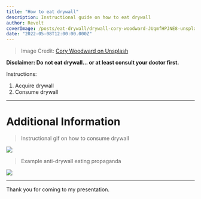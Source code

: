 ```yaml
---
title: "How to eat drywall"
description: Instructional guide on how to eat drywall
author: Revolt
coverImage: /posts/eat-drywall/drywall-cory-woodward-JUqmfHPJNE8-unsplash.jpg
date: "2022-05-08T12:00:00.000Z"
---
```


> Image Credit: [Cory Woodward on Unsplash](https://unsplash.com/photos/JUqmfHPJNE8)

**Disclaimer: Do not eat drywall... or at least consult your doctor first.**

Instructions:

1. Acquire drywall
2. Consume drywall

---

# Additional Information

> Instructional gif on how to consume drywall

![](https://c.tenor.com/lCSsC5hSpAYAAAAC/garfield-drywall.gif)

> Example anti-drywall eating propaganda

![](https://c.tenor.com/UrZGHw036AoAAAAC/rainbow-six-siege-siege.gif)

---

Thank you for coming to my presentation.
